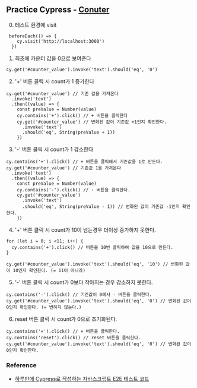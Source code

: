 ## Practice Cypress - [Conuter](https://639b3e322717d5e4cbdaf6b4-gwriyqasfy.chromatic.com/iframe.html?id=ui-counter--default&viewMode=story)

0. 테스트 환경에 visit
```
 beforeEach(() => {
    cy.visit('http://localhost:3000')
  })
```

1. 최초에 카운터 값을 0으로 보여준다
```
cy.get('#counter_value').invoke('text').should('eq', '0')
```

2. '+' 버튼 클릭 시 count가 1 증가한다
```
cy.get('#counter_value') // 기존 값을 가져온다
  .invoke('text')
  .then((value) => {
    const preValue = Number(value)
    cy.contains('+').click() // + 버튼을 클릭한다
    cy.get('#counter_value') // 변화된 값이 기존값 +1인지 확인한다.
      .invoke('text')
      .should('eq', String(preValue + 1))
    })
```

3. '-' 버튼 클릭 시 count가 1 감소한다
```
cy.contains('+').click() // + 버튼을 클릭해서 기존값을 1로 만든다.
cy.get('#counter_value') // 기존값 1을 가져온다
  .invoke('text')
  .then((value) => {
    const preValue = Number(value)
    cy.contains('-').click() // - 버튼을 클릭한다.
    cy.get('#counter_value') 
      .invoke('text')
      .should('eq', String(preValue - 1)) // 변화된 값이 기존값 -1인지 확인한다.
    })
```

4. '+' 버튼 클릭 시 count가 10이 넘는경우 더이상 증가하지 못한다.
```
for (let i = 0; i <11; i++) {
  cy.contains('+').click() // 버튼을 10번 클릭하여 값을 10으로 만든다.
}

cy.get('#counter_value').invoke('text').should('eq', '10') // 변화된 값이 10인지 확인한다. (= 11이 아니라)
```

5. '-' 버튼 클릭 시 count가 0보다 작아지는 경우 감소하지 못한다.
```
cy.contains('-').click() // 기준값이 0에서 - 버튼을 클릭한다.
cy.get('#counter_value').invoke('text').should('eq', '0') // 변화된 값이 0인지 확인한다. (= 변하지 않는다.)

```
 
6. reset 버튼 클릭 시 count가 0으로 초기화된다.
```
cy.contains('+').click() // + 버튼을 클릭한다.
cy.contains('reset').click() // reset 버튼을 클릭한다.
cy.get('#counter_value').invoke('text').should('eq', '0') // 변화된 값이 0인지 확인한다.
```

### Reference
- [하루만에 Cypress로 작성하는 자바스크립트 E2E 테스트 코드](https://www.inflearn.com/course/%EC%8B%B8%EC%9D%B4%ED%94%84%EB%A0%88%EC%8A%A4-%ED%85%8C%EC%8A%A4%ED%8A%B8)
